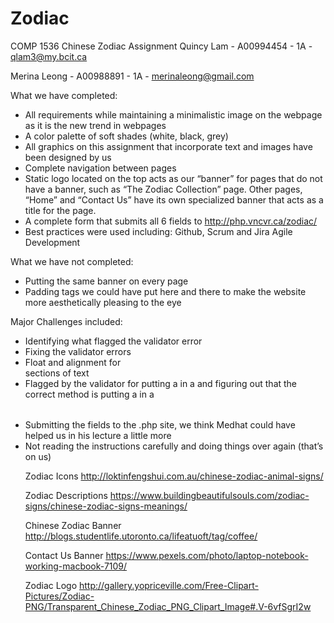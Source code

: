 # Zodiac
COMP 1536
Chinese Zodiac Assignment 
Quincy Lam - A00994454  - 1A - qlam3@my.bcit.ca

Merina Leong - A00988891 - 1A - merinaleong@gmail.com

What we have completed: 
-	All requirements while maintaining a minimalistic image on the webpage as it is the new trend in webpages
-	A color palette of soft shades (white, black, grey)
-	All graphics on this assignment that incorporate text and images have been designed by us
-	Complete navigation between pages
-	Static logo located on the top acts as our “banner” for pages that do not have a banner, such as “The Zodiac Collection” page. Other pages, “Home” and “Contact Us” have its own specialized banner that acts as a title for the page. 
-	A complete form that submits all 6 fields to http://php.vncvr.ca/zodiac/ 
-	Best practices were used including: Github, Scrum and Jira Agile Development

What we have not completed: 
-	Putting the same banner on every page
-	Padding tags we could have put here and there to make the website more aesthetically pleasing to the eye

Major Challenges included: 
-	Identifying what flagged the validator error
-	Fixing the validator errors
-	Float and alignment for <div> sections of text
-	Flagged by the validator for putting a <table> in a <form> and figuring out that the correct method is putting a <form> in a <table>
-	Submitting the fields to the .php site, we think Medhat could have helped us in his lecture a little more 
-	Not reading the instructions carefully and doing things over again (that’s on us)

Zodiac Icons
http://loktinfengshui.com.au/chinese-zodiac-animal-signs/

Zodiac Descriptions
https://www.buildingbeautifulsouls.com/zodiac-signs/chinese-zodiac-signs-meanings/

Chinese Zodiac Banner
http://blogs.studentlife.utoronto.ca/lifeatuoft/tag/coffee/

Contact Us Banner
https://www.pexels.com/photo/laptop-notebook-working-macbook-7109/

Zodiac Logo 
http://gallery.yopriceville.com/Free-Clipart-Pictures/Zodiac-PNG/Transparent_Chinese_Zodiac_PNG_Clipart_Image#.V-6vfSgrI2w
